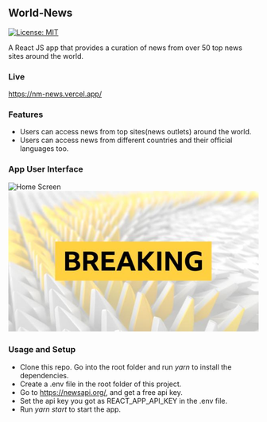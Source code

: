 ## World-News
[![License: MIT](https://img.shields.io/badge/License-MIT-yellow.svg)](https://opensource.org/licenses/MIT)

A React JS app that provides a curation of news from over 50 top news sites around the world. 

### Live
https://nm-news.vercel.app/

### Features
- Users can access news from top sites(news outlets) around the world.
- Users can access news from different countries and their official languages too.

### App User Interface

![Home Screen](https://i.imgur.com/EA92YOC.png)
![news](src/assets/images/default_breaking_news.png)

### Usage and Setup
- Clone this repo. Go into the root folder and run *yarn* to install the dependencies.
- Create a .env file in the root folder of this project.
- Go to https://newsapi.org/, and get a free api key.
- Set the api key you got as REACT_APP_API_KEY in the .env file.
- Run *yarn start* to start the app.